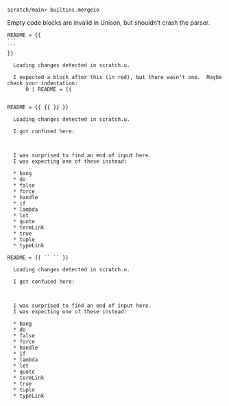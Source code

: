 ``` ucm :hide
scratch/main> builtins.mergeio
```

Empty code blocks are invalid in Unison, but shouldn’t crash the parser.

```` unison :error
README = {{
```
```
}}
````

``` ucm :added-by-ucm
  Loading changes detected in scratch.u.

  I expected a block after this (in red), but there wasn't one.  Maybe check your indentation:
      0 | README = {{
  

```

``` unison :error
README = {{ {{ }} }}
```

``` ucm :added-by-ucm
  Loading changes detected in scratch.u.

  I got confused here:
  
  
  
  I was surprised to find an end of input here.
  I was expecting one of these instead:
  
  * bang
  * do
  * false
  * force
  * handle
  * if
  * lambda
  * let
  * quote
  * termLink
  * true
  * tuple
  * typeLink

```

``` unison :error
README = {{ `` `` }}
```

``` ucm :added-by-ucm
  Loading changes detected in scratch.u.

  I got confused here:
  
  
  
  I was surprised to find an end of input here.
  I was expecting one of these instead:
  
  * bang
  * do
  * false
  * force
  * handle
  * if
  * lambda
  * let
  * quote
  * termLink
  * true
  * tuple
  * typeLink

```
